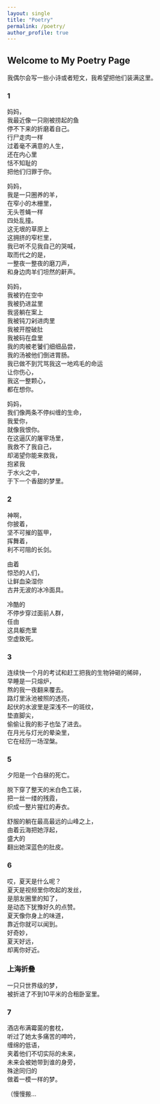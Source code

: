 ```yaml
---
layout: single
title: "Poetry"
permalink: /poetry/
author_profile: true
---
```


## Welcome to My Poetry Page

我偶尔会写一些小诗或者短文，我希望把他们装满这里。 

### 1

妈妈，  
我最近像一只刚被捞起的鱼  
停不下来的折磨着自己。  
行尸走肉一样  
过着毫不满意的人生，  
还在内心里  
恬不知耻的  
把他们归罪于你。

妈妈，  
我是一只圈养的羊，  
在窄小的木栅里，  
无头苍蝇一样  
四处乱撞。  
这无垠的草原上  
这拥挤的窄栏里，  
我已听不见我自己的哭喊，  
取而代之的是，  
一整夜一整夜的磨刀声，    
和身边肉羊们坦然的鼾声。

妈妈，  
我被钓在空中  
我被扔进盆里  
我竖躺在案上  
我被钝刀剁进肉里  
我被开膛破肚  
我被码在盘里  
我的肉被老饕们细细品尝，  
我的汤被他们倒进胃肠。   
我已做不到咒骂我这一地鸡毛的命运  
让你伤心，  
我这一整颗心，  
都在想你。  

妈妈，  
我们像两条不停纠缠的生命，  
我爱你，  
就像我恨你。  
在这逼仄的屠宰场里，  
我救不了我自己，  
却渴望你能来救我，  
抱紧我  
于水火之中，  
于下一个香甜的梦里。  

### 2

神啊，  
你披着，  
坚不可摧的盔甲，  
挥舞着，  
利不可阻的长剑。  

由着  
惊恐的人们，  
让鲜血染湿你  
古井无波的冰冷面具。  

冷酷的  
不停步穿过面前人群，  
任由  
这具躯売里  
空虚致死。  

### 3

连续快一个月的考试和赶工把我的生物钟砸的稀碎，  
早睡是一只熔炉，  
熬的我一夜翻来覆去。  
路灯里泳池被照的透亮，  
起伏的水波里是深浅不一的斑纹，  
垫直脚尖，  
偷偷让我的影子也坠了进去。  
在月光与灯光的晕染里，  
它在经历一场涅槃。  

### 5

夕阳是一个白昼的死亡。

脱下穿了整天的米白色工装，  
把一丝一缕的残霞，  
织成一整片猩红的寿衣。  

舒服的躺在最高最远的山峰之上，  
由着云海把她浮起，  
盛大的  
翻出她深蓝色的肚皮。   

### 6

哎，夏天是什么呢？  
夏天是视频里你吹起的发丝，  
是朋友圈里的知了，  
是动态下犹豫好久的点赞。  
夏天像你身上的味道，  
靠近你就可以闻到。  
好奇妙，  
夏天好远，  
却离你好近。  

### 上海折叠

一只只世界级的梦，  
被折进了不到10平米的合租卧室里。  

### 7

酒店布满霉菌的套枕，  
听过了她太多痛苦的呻吟，  
缠绵的低语，  
夹着他们不切实际的未来，  
未来会被她带到谁的身旁，  
殊途同归的  
做着一模一样的梦。  

（慢慢搬...




